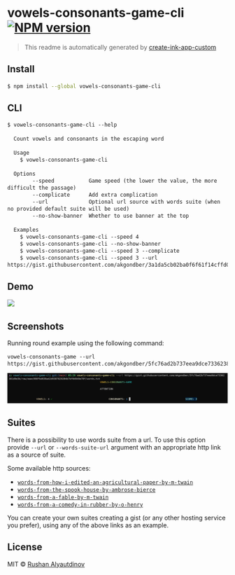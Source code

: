 # vowels-consonants-game-cli [![NPM version][npm-image]][npm-url]

> This readme is automatically generated by [create-ink-app-custom](https://github.com/akgondber/create-ink-app-custom)

## Install

```bash
$ npm install --global vowels-consonants-game-cli
```

## CLI

```
$ vowels-consonants-game-cli --help

  Count vowels and consonants in the escaping word

  Usage
    $ vowels-consonants-game-cli

  Options
        --speed           Game speed (the lower the value, the more difficult the passage)
        --complicate      Add extra complication
        --url             Optional url source with words suite (when no provided default suite will be used)
        --no-show-banner  Whether to use banner at the top

  Examples
    $ vowels-consonants-game-cli --speed 4
    $ vowels-consonants-game-cli --no-show-banner
    $ vowels-consonants-game-cli --speed 3 --complicate
    $ vowels-consonants-game-cli --speed 3 --url https://gist.githubusercontent.com/akgondber/3a1da5cb02ba0f6f61f14cffd0ae93f2/raw/1835ade2290657acd3b544ea92d7eaf1aeabab9b/words.txt
```

## Demo

![](media/demo.gif)

## Screenshots

Running round example using the following command:

```
vowels-consonants-game --url https://gist.githubusercontent.com/akgondber/5fc76ad2b737eea9dce73362381d9e3b/raw/eaec998fbd636a42d9387829204b7bf04949e78f/words.txt
```

![running-round](media/vowels-consonants-game-screenshot.png)

## Suites

There is a possibility to use words suite from a url. To use this option provide `--url` or `--words-suite-url` argument with an appropriate http link as a source of suite.

Some available http sources:

- [`words-from-how-i-edited-an-agricultural-paper-by-m-twain`](https://gist.githubusercontent.com/akgondber/3e8f2064ddcf4c3b3379f1b1b5027b1f/raw/22975c42502c61e4b4077424552708dc59876d32/words.txt)
- [`words-from-the-spook-house-by-ambrose-bierce`](https://gist.githubusercontent.com/akgondber/3a1da5cb02ba0f6f61f14cffd0ae93f2/raw/1835ade2290657acd3b544ea92d7eaf1aeabab9b/words.txt)
- [`words-from-a-fable-by-m-twain`](https://gist.githubusercontent.com/akgondber/6f11f6adf882f5e1d6954abbf85b60c8/raw/5e9d071771634b1795b471bc4b1e3233e87fccb8/words.txt)
- [`words-from-a-comedy-in-rubber-by-o-henry`](https://gist.githubusercontent.com/akgondber/5fc76ad2b737eea9dce73362381d9e3b/raw/eaec998fbd636a42d9387829204b7bf04949e78f/words.txt)

You can create your own suites creating a gist (or any other hosting service you prefer), using any of the above links as an example.

## License

MIT © [Rushan Alyautdinov](https://github.com/akgondber)

[npm-image]: https://img.shields.io/npm/v/vowels-consonants-game-cli.svg?style=flat
[npm-url]: https://npmjs.org/package/vowels-consonants-game-cli
